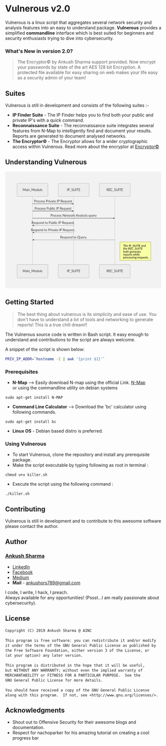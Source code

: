 # Vulnerous v2.0

Vulnerous is a linux script that aggregates several network security and analysis features into an easy to understand package. **Vulnerous** provides a simplified **commandline** interface which is best suited for beginners and security enthusiasts trying to dive into cybersecurity.

### What's New in version 2.0?
> The Encryptor© by Ankush Sharma support provided. 
> Now encrypt your passwords by state of the art AES 128 bit Encryption. A protected file available for easy sharing on web makes your life easy as a security admin of your team!

## Suites

Vulnerous is still in development and consists of the following suites :-

- **IP Finder Suite** - The IP Finder helps you to find both your public and private IP's with a quick command.
- **Reconnaissance Suite** - The reconnaissance suite integrates several features from N-Map to intelligently find and document your results. Reports are generated to document analysed networks.
- **The Encryptor©** - The Encryptor allows for a wider cryptographic access within Vulnerous. Read more about the encryptor at [Encryptor©](https://github.com/ScorchingShade/Encryptor)

## Understanding Vulnerous
![alt text](https://github.com/ScorchingShade/Vulnerous/blob/master/uml_vulnerous.png)

## Getting Started
> The best thing about vulnerous is its simplicity and ease of use. You don't have to understand a lot of tools and networking to generate reports! This is a true chill dream!!

The Vulnerous source code is written in Bash script. It easy enough to understand and contributions to the script are always welcome.

A snippet of the script is shown below:
```bash
PRIV_IP_ADDR=`hostname -I | awk '{print $1}'`
```
### Prerequisites
- **N-Map** --> Easily download N-map using the official Link. [N-Map](https://nmap.org/download.html)<br />
or using the commandline utility on debian systems
```terminal
sudo apt-get install N-MAP
```
- **Command Line Calculator** --> Download the 'bc' calculator using following commands.
```terminal
sudo apt-get install bc
```
- **Linux OS** - Debian based distro is preferred.

### Using Vulnerous
- To start Vulnerous, clone the repository and install any prerequisite package.
- Make the script executable by typing following as root in terminal :
```terminal
chmod u+x killer.sh
```
- Execute the script using the following command :
```terminal
./killer.sh
```
## Contributing
Vulnerous is still in development and to contribute to this awesome software please contact the author.
## Author
### [Ankush Sharma](https://scorchingshade.github.io/) 
- [LinkedIn](https://linkedin.com/in/ankush-sharma-a9b24a37/)
- [Facebook](https://www.facebook.com/kushuas)
- [Medium](https://medium.com/@ankushsharma_70830)
- **Mail** - ankushors789@gmail.com

I code, I write, I hack, I preach. <br />
Always available for any opportunities! (Pssst...I am really passionate about cybersecurity).

## License
```
Copyright (C) 2019 Ankush Sharma @ AINC

This program is free software: you can redistribute it and/or modify
it under the terms of the GNU General Public License as published by
the Free Software Foundation, either version 3 of the License, or
(at your option) any later version.

This program is distributed in the hope that it will be useful,
but WITHOUT ANY WARRANTY; without even the implied warranty of
MERCHANTABILITY or FITNESS FOR A PARTICULAR PURPOSE.  See the
GNU General Public License for more details.

You should have received a copy of the GNU General Public License
along with this program.  If not, see <http://www.gnu.org/licenses/>.
```
## Acknowledgments
- Shout out to Offensive Security for their awesome blogs and documentation.
- Respect for nachoparker for his amazing tutorial on creating a cool progress bar

